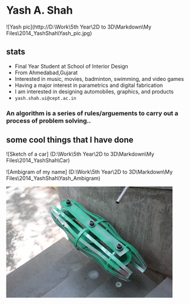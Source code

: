 # Yash A. Shah
![Yash pic](http://D:\Work\5th Year\2D to 3D\Markdown\My Files\2014_YashShah\Yash_pic.jpg)

## stats

* Final Year Student at School of Interior Design
* From Ahmedabad,Gujarat
* Interested in music, movies, badminton, swimming, and video games
* Having a major interest in parametrics and digital fabrication
* I am interested in designing automobiles, graphics, and products
* ```yash.shah.ui@cept.ac.in```

### An algorithm is a series of rules/arguements to carry out a process of problem solving..

## some cool things that I have done

![Sketch of a car]
(D:\Work\5th Year\2D to 3D\Markdown\My Files\2014_YashShah\Car)

![Ambigram of my name]
(D:\Work\5th Year\2D to 3D\Markdown\My Files\2014_YashShah\Yash_Ambigram)

![Lighting Installation inspired from a peapod - Graphic Design 2](Peapod.JPG)
